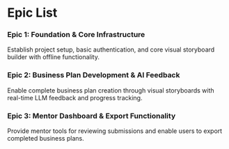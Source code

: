 # Epic List

### Epic 1: Foundation & Core Infrastructure
Establish project setup, basic authentication, and core visual storyboard builder with offline functionality.

### Epic 2: Business Plan Development & AI Feedback
Enable complete business plan creation through visual storyboards with real-time LLM feedback and progress tracking.

### Epic 3: Mentor Dashboard & Export Functionality
Provide mentor tools for reviewing submissions and enable users to export completed business plans.
